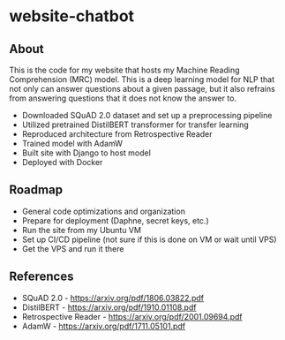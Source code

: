 # website-chatbot

## About

This is the code for my website that hosts my Machine Reading Comprehension (MRC) model. This is a deep learning model for NLP that not only can answer questions about a given
passage, but it also refrains from answering questions that it does not know the answer to.

* Downloaded SQuAD 2.0 dataset and set up a preprocessing pipeline
* Utilized pretrained DistilBERT transformer for transfer learning
* Reproduced architecture from Retrospective Reader
* Trained model with AdamW
* Built site with Django to host model
* Deployed with Docker

## Roadmap

* General code optimizations and organization
* Prepare for deployment (Daphne, secret keys, etc.)
* Run the site from my Ubuntu VM
* Set up CI/CD pipeline (not sure if this is done on VM or wait until VPS)
* Get the VPS and run it there

## References

* SQuAD 2.0 - https://arxiv.org/pdf/1806.03822.pdf
* DistilBERT - https://arxiv.org/pdf/1910.01108.pdf
* Retrospective Reader - https://arxiv.org/pdf/2001.09694.pdf
* AdamW - https://arxiv.org/pdf/1711.05101.pdf
